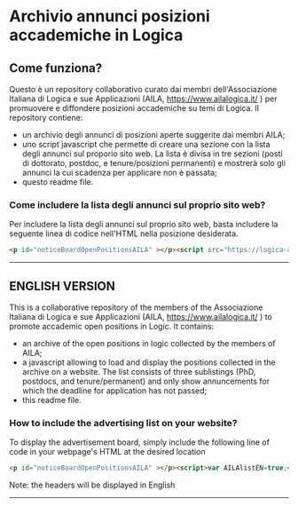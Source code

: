 # Archivio annunci posizioni accademiche in Logica


## Come funziona?

Questo è un repository collaborativo curato dai membri dell'Associazione Italiana di Logica e sue Applicazioni (AILA, https://www.ailalogica.it/ ) per promuovere e diffondere posizioni accademiche su temi di Logica.
Il repository contiene:
- un archivio degli annunci di posizioni aperte suggerite dai membri AILA;
- uno script javascript che permette di creare una sezione con la lista degli annunci sul proporio sito web. La lista è divisa in tre sezioni (posti di dottorato, postdoc, e tenure/posizioni permanenti) e mostrerà solo gli annunci la cui scadenza per applicare non è passata;
- questo readme file.


### Come includere  la lista degli annunci sul proprio sito web?
Per includere la lista degli annunci sul proprio sito web, basta includere la seguente linea di codice nell'HTML nella posizione desiderata.

```html
<p id="noticeBoardOpenPositionsAILA" ></p><script src="https://logica-aila.github.io/listOpenPositionsAILA.js"></script>
```

___

## ENGLISH VERSION

This is a collaborative repository of the members of the Associazione Italiana di Logica e sue Applicazioni (AILA, https://www.ailalogica.it/ ) to promote accademic open positions in Logic.
It contains:
- an archive of the open positions in logic collected by the members of  AILA;
- a javascript allowing to load and display the positions collected in the archive on a website. The list consists of three sublistings (PhD, postdocs, and tenure/permanent) and only show annuncements for which the deadline for application has not passed;
- this readme file.

### How to include the advertising list on your website?
To display the advertisement board, simply include the following line of code in your webpage's HTML at the desired location

```html
<p id="noticeBoardOpenPositionsAILA" ></p><script>var AILAlistEN=true;</script><script src="https://logica-aila.github.io/listOpenPositionsAILA.js"></script>
```

Note: the headers will be displayed in English

___

<p id="noticeBoardOpenPositionsAILA" ></p><script src="https://logica-aila.github.io/listOpenPositionsAILA.js"></script>
